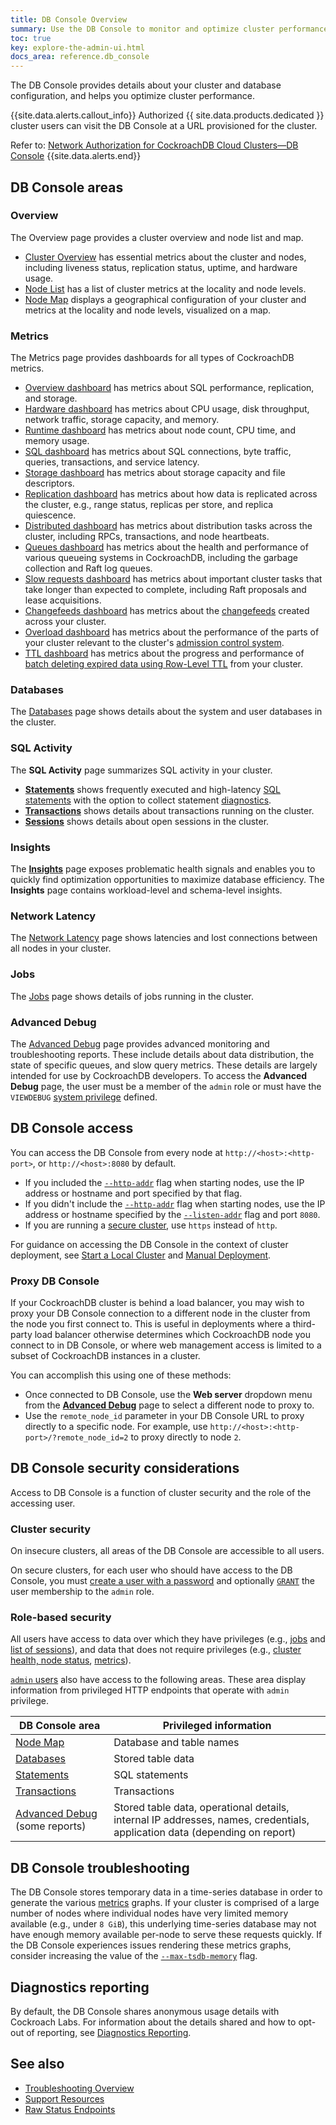 ```yaml
---
title: DB Console Overview
summary: Use the DB Console to monitor and optimize cluster performance.
toc: true
key: explore-the-admin-ui.html
docs_area: reference.db_console
---
```


The DB Console provides details about your cluster and database configuration, and helps you optimize cluster performance.

{{site.data.alerts.callout_info}}
Authorized {{ site.data.products.dedicated }} cluster users can visit the DB Console at a URL provisioned for the cluster.

Refer to: [Network Authorization for CockroachDB Cloud Clusters&mdash;DB Console](../cockroachcloud/network-authorization.html#db-console)
{{site.data.alerts.end}}

## DB Console areas

### Overview

The Overview page provides a cluster overview and node list and map.

- [Cluster Overview](ui-cluster-overview-page.html) has essential metrics about the cluster and nodes, including liveness status, replication status, uptime, and hardware usage.
- [Node List](ui-cluster-overview-page.html#node-map-enterprise) has a list of cluster metrics at the locality and node levels.
- [Node Map](ui-cluster-overview-page.html#node-map-enterprise) displays a geographical configuration of your cluster and metrics at the locality and node levels, visualized on a map.

### Metrics

The Metrics page provides dashboards for all types of CockroachDB metrics.

- [Overview dashboard](ui-overview-dashboard.html) has metrics about SQL performance, replication, and storage.
- [Hardware dashboard](ui-hardware-dashboard.html) has metrics about CPU usage, disk throughput, network traffic, storage capacity, and memory.
- [Runtime dashboard](ui-runtime-dashboard.html) has metrics about node count, CPU time, and memory usage.
- [SQL dashboard](ui-sql-dashboard.html) has metrics about SQL connections, byte traffic, queries, transactions, and service latency.
- [Storage dashboard](ui-storage-dashboard.html) has metrics about storage capacity and file descriptors.
- [Replication dashboard](ui-replication-dashboard.html) has metrics about how data is replicated across the cluster, e.g., range status, replicas per store, and replica quiescence.
- [Distributed dashboard](ui-distributed-dashboard.html) has metrics about distribution tasks across the cluster, including RPCs, transactions, and node heartbeats.
- [Queues dashboard](ui-queues-dashboard.html) has metrics about the health and performance of various queueing systems in CockroachDB, including the garbage collection and Raft log queues.
- [Slow requests dashboard](ui-slow-requests-dashboard.html) has metrics about important cluster tasks that take longer than expected to complete, including Raft proposals and lease acquisitions.
- [Changefeeds dashboard](ui-cdc-dashboard.html) has metrics about the [changefeeds](change-data-capture-overview.html) created across your cluster.
- [Overload dashboard](ui-overload-dashboard.html) has metrics about the performance of the parts of your cluster relevant to the cluster's [admission control system](admission-control.html).
- [TTL dashboard](ui-ttl-dashboard.html) has metrics about the progress and performance of [batch deleting expired data using Row-Level TTL](row-level-ttl.html) from your cluster.

### Databases

The [Databases](ui-databases-page.html) page shows details about the system and user databases in the cluster.

### SQL Activity

The **SQL Activity** page summarizes SQL activity in your cluster.

- [**Statements**](ui-statements-page.html) shows frequently executed and high-latency [SQL statements](sql-statements.html) with the option to collect statement [diagnostics](ui-statements-page.html#diagnostics).
- [**Transactions**](ui-transactions-page.html) shows details about transactions running on the cluster.
- [**Sessions**](ui-sessions-page.html) shows details about open sessions in the cluster.

### Insights

The [**Insights**](ui-insights-page.html) page exposes problematic health signals and enables you to quickly find optimization opportunities to maximize database efficiency. The **Insights** page contains workload-level and schema-level insights.

### Network Latency

The [Network Latency](ui-network-latency-page.html) page shows latencies and lost connections between all nodes in your cluster.

### Jobs

The [Jobs](ui-jobs-page.html) page shows details of jobs running in the cluster.

### Advanced Debug

The [Advanced Debug](ui-debug-pages.html) page provides advanced monitoring and troubleshooting reports. These include details about data distribution, the state of specific queues, and slow query metrics. These details are largely intended for use by CockroachDB developers. To access the **Advanced Debug** page, the user must be a member of the `admin` role or must have the `VIEWDEBUG` [system privilege](security-reference/authorization.html#supported-privileges) defined.

## DB Console access

You can access the DB Console from every node at `http://<host>:<http-port>`, or `http://<host>:8080` by default.

- If you included the [`--http-addr`](cockroach-start.html#networking) flag when starting nodes, use the IP address or hostname and port specified by that flag.
- If you didn't include the [`--http-addr`](cockroach-start.html#networking) flag when starting nodes, use the IP address or hostname specified by the [`--listen-addr`](cockroach-start.html#networking) flag and port `8080`.
- If you are running a [secure cluster](#cluster-security), use `https` instead of `http`.

For guidance on accessing the DB Console in the context of cluster deployment, see [Start a Local Cluster](start-a-local-cluster.html) and [Manual Deployment](manual-deployment.html).

### Proxy DB Console

If your CockroachDB cluster is behind a load balancer, you may wish to proxy your DB Console connection to a different node in the cluster from the node you first connect to. This is useful in deployments where a third-party load balancer otherwise determines which CockroachDB node you connect to in DB Console, or where web management access is limited to a subset of CockroachDB instances in a cluster.

You can accomplish this using one of these methods:

- Once connected to DB Console, use the **Web server** dropdown menu from the [**Advanced Debug**](ui-debug-pages.html#license-and-node-information) page to select a different node to proxy to.
- Use the `remote_node_id` parameter in your DB Console URL to proxy directly to a specific node. For example, use `http://<host>:<http-port>/?remote_node_id=2` to proxy directly to node `2`.

## DB Console security considerations

Access to DB Console is a function of cluster security and the role of the accessing user.

### Cluster security

On insecure clusters, all areas of the DB Console are accessible to all users.

On secure clusters, for each user who should have access to the DB Console, you must [create a user with a password](create-user.html#create-a-user-with-a-password) and optionally [`GRANT`](grant.html#grant-role-membership) the user membership to the `admin` role.

### Role-based security

All users have access to data over which they have privileges (e.g., [jobs](ui-jobs-page.html) and [list of sessions](ui-sessions-page.html)), and data that does not require privileges (e.g., [cluster health, node status](ui-cluster-overview-page.html), [metrics](ui-overview-dashboard.html)).

[`admin` users](security-reference/authorization.html#admin-role) also have access to the following areas. These area display information from privileged HTTP endpoints that operate with `admin` privilege.

DB Console area | Privileged information
-----|-----
[Node Map](enable-node-map.html) | Database and table names
[Databases](ui-databases-page.html) | Stored table data
[Statements](ui-statements-page.html) | SQL statements
[Transactions](ui-transactions-page.html) | Transactions
[Advanced Debug](ui-debug-pages.html) (some reports) | Stored table data, operational details, internal IP addresses, names, credentials, application data (depending on report)

## DB Console troubleshooting

The DB Console stores temporary data in a time-series database in order to generate the various [metrics](#metrics) graphs. If your cluster is comprised of a large number of nodes where individual nodes have very limited memory available (e.g., under `8 GiB`), this underlying time-series database may not have enough memory available per-node to serve these requests quickly. If the DB Console experiences issues rendering these metrics graphs, consider increasing the value of the [`--max-tsdb-memory`](cockroach-start.html#flags-max-tsdb-memory) flag.

## Diagnostics reporting

By default, the DB Console shares anonymous usage details with Cockroach Labs. For information about the details shared and how to opt-out of reporting, see [Diagnostics Reporting](diagnostics-reporting.html).

## See also

- [Troubleshooting Overview](troubleshooting-overview.html)
- [Support Resources](support-resources.html)
- [Raw Status Endpoints](monitoring-and-alerting.html#raw-status-endpoints)

